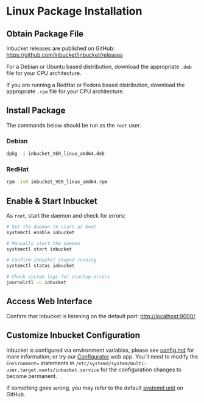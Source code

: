 # Linux Package Installation

## Obtain Package File

Inbucket releases are published on GitHub:
<https://github.com/inbucket/inbucket/releases>

For a Debian or Ubuntu based distribution, download the appropriate `.deb` file
for your CPU architecture.

If you are running a RedHat or Fedora based distribution, download the
appropriate `.rpm` file for your CPU architecture.

## Install Package

The commands below should be run as the `root` user.

### Debian

```sh
dpkg -i inbucket_VER_linux_amd64.deb
```

### RedHat

```sh
rpm -ivh inbucket_VER_linux_amd64.rpm
```

## Enable & Start Inbucket

As `root`, start the daemon and check for errors:

```sh
# Set the daemon to start at boot
systemctl enable inbucket

# Manually start the daemon
systemctl start inbucket

# Confirm Inbucket stayed running
systemctl status inbucket

# Check system logs for startup errors
journalctl -u inbucket
```

## Access Web Interface

Confirm that Inbucket is listening on the default port:
<http://localhost:9000/>.

## Customize Inbucket Configuration

Inbucket is configured via environment variables, please see [config.md] for
more information; or try our [Configurator] web app.  You'll need to modify the
`Environment=` statements in
`/etc/systemd/system/multi-user.target.wants/inbucket.service` for the
configuration changes to become permanent.

If something goes wrong, you may refer to the default [systemd unit] on GitHub.

[Configurator]: https://inbucket.org/configurator/
[config.md]:    https://github.com/inbucket/inbucket/blob/main/doc/config.md
[systemd unit]: https://github.com/inbucket/inbucket/blob/main/etc/linux/inbucket.service
